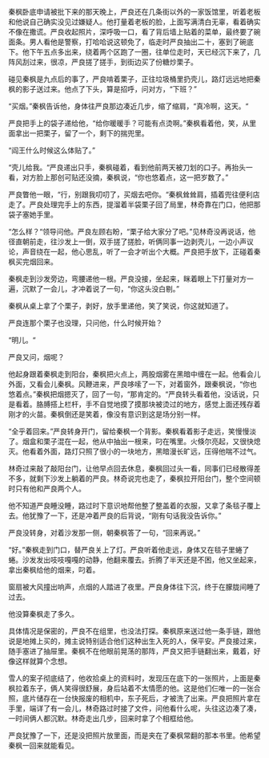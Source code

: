 秦枫卧底申请被批下来的那天晚上，严良还在几条街以外的一家饭馆里，听着老板和他说自己确实没见过嫌疑人。他打量着老板的脸，上面写满清白无辜，看着确实不像在撒谎。严良收起照片，深呼吸一口，看了背后墙上贴着的菜单，最终要了碗面条。男人看他是警察，打哈哈说这顿免了，临走时严良抽出二十，塞到了碗底下。他下午五点多出来，绕着两个区跑了一圈，往单位走时，天已经沉下来了，几阵风刮过来，很凉，严良搓了搓手，到街边买了份糖炒栗子。

碰见秦枫是九点后的事了，严良啃着栗子，正往垃圾桶里扔壳儿，路灯远远地把秦枫的影子送过来。他点了下头，算是招呼，问对方，“下班？”

“买烟。”秦枫告诉他，身体往严良那边凑近几步，缩了缩肩，“真冷啊，这天。“

严良把手上的袋子递给他，“给你暖暖手？可能有点烫啊。”秦枫看着他，笑，从里面拿出一把栗子，留了一个，剩下的揣兜里。

“阎王什么时候这么体贴了。”

“壳儿给我。“严良递出只手，秦枫碰着，看到他前两天被刀划的口子。再抬头一看，对方脸上那创可贴还没摘，秦枫说，“你也悠着点，这一把岁数了。”

严良瞥他一眼，“行，别跟我叨叨了，买烟去吧你。“秦枫耸耸肩，插着兜往便利店走了。严良处理完手上的东西，提溜着半袋栗子回了局里，林奇靠在门口，他把那袋子塞她手里。

“怎么样？“领导问他。严良左顾右盼，“栗子给大家分了吧。”见林奇没再说话，他径直朝前走，往沙发上一倒，双手搓了搓脸，听俩同事一边剥壳儿，一边小声议论，声音绕在一起，他心思乱，听了一会才听出个大概。严良把手放下，正碰着秦枫买完烟回来。

秦枫走到沙发旁边，弯腰递他一根。严良没接，坐起来，眯着眼上下打量对方一遍，沉默了一会儿，才冲着说了一句，“你这头没白剔。”

秦枫从桌上拿了个栗子，剥好，放手里递他，笑了笑说，你这就知道了。

严良连那个栗子也没理，只问他，什么时候开始？

“明儿。“

严良又问，烟呢？

他起身跟着秦枫走到阳台，秦枫把火点上，两股烟雾在黑暗中缠在一起。他看会儿外面，又看会儿秦枫。风鞭进来，严良哆嗦了一下，对着窗外，跟秦枫说，“你也悠着点。”秦枫把烟摁灭了，回了一句，“那肯定的。“严良转头看着他，没话说，只是看着。胳膊搭上栏杆，手不自觉地摸了摸那块被烫过的地方，感觉上面还残存着刚才的火苗。秦枫倒还是笑着，像没有意识到这是场分别一样。

“全乎着回来。”严良转身开门，留给秦枫一个背影。秦枫看着影子走远，笑慢慢淡了。烟盒和栗子混在一起，他从中抽出一根来，叼在嘴里。火倏尔亮起，又很快熄灭。他看着外面，路灯只照了很小的一块地方，黑暗漫长旷远，压得他喘不过气。

林奇过来敲了敲阳台门，让他早点回去休息，秦枫回过头一看，同事们已经散得差不多，就剩下沙发上躺着的严良。林奇说完也走了，秦枫拉开阳台门，整个空间顿时只有他和严良两个人。

他不知道严良睡没睡，路过时下意识地帮他整了整盖着的衣服，又拿了条毯子覆上去。他犹豫了一下，还是冲着严良的后背说，“刚有句话我没告诉你。”

严良没转身，对着沙发那一侧，朝秦枫答了一句，“回来再说。”

“好。”秦枫走到门口，替严良关上了灯。严良听着他走远，身体又在毯子里蜷了蜷。沙发发出吱吱嘎嘎的动静，他翻来覆去。折腾了半天还是不困，他又坐起来，拿出秦枫给他的烟来，叼着。

窗扇被大风撞出响声，点烟的人踏进了夜里。严良身体往下沉，终于在朦胧间睡了过去。

他没算秦枫走了多久。

具体情况是保密的，严良不在组里，也没法打探。秦枫原来送过他一条手链，跟他说是地摊上买的，摊主说特别适合他们这种出生入死的人，保平安。严良接过来，随手塞进了抽屉里。秦枫不在他眼前晃荡的那阵，严良又把手链翻出来，戴着，好像这样就算个念想。

雪人的案子彻底结了，他收拾桌上的资料时，发现压在底下的一张照片，上面是秦枫拉着东子，俩人笑得很舒展，身后站着不太情愿的他。这是他们仨唯一的一张合照，底片储存在一台快报废的相机中，东子死后，才被洗了出来。严良把照片拿在手里，端详了有一会儿，林奇路过时接了文件，问他看什么呢，头往这边凑了凑，一时间俩人都沉默。林奇走出几步，回来时拿了个相框给他。

严良犹豫了一下，还是没把照片放里面，而是夹在了秦枫常翻的那本书里。他希望秦枫一回来就能看见。

